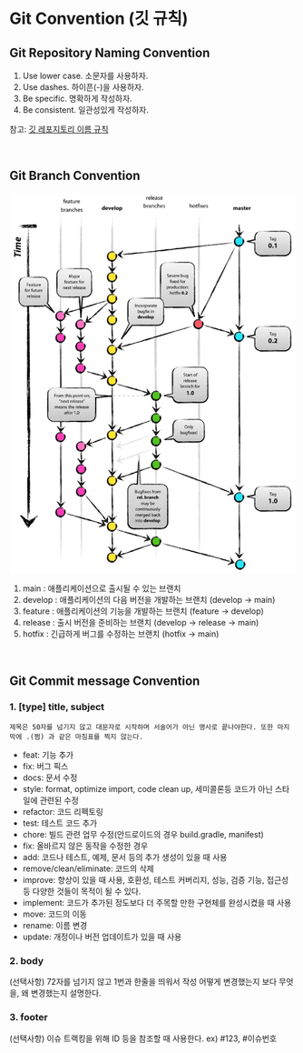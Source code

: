 # Git Convention (깃 규칙)

## Git Repository Naming Convention

1. Use lower case. 소문자를 사용하자.
2. Use dashes. 하이픈(-)을 사용하자.
3. Be specific. 명확하게 작성하자.
4. Be consistent. 일관성있게 작성하자.

참고: [깃 레포지토리 이름 규칙](https://stackoverflow.com/questions/11947587/is-there-a-naming-convention-for-git-repositories)

</br>

## Git Branch Convention

![Git-branch-image](./git-branch.png)

1. main : 애플리케이션으로 출시될 수 있는 브랜치
2. develop : 애플리케이션의 다음 버전을 개발하는 브랜치 (develop -> main)
3. feature : 애플리케이션의 기능을 개발하는 브랜치 (feature -> develop)
4. release : 출시 버전을 준비하는 브랜치 (develop -> release -> main)
5. hotfix : 긴급하게 버그를 수정하는 브랜치 (hotfix -> main)

</br>

## Git Commit message Convention

### 1. [type] title, subject

`제목은 50자를 넘기지 않고 대문자로 시작하며 서술어가 아닌 명사로 끝나야한다. 또한 마지막에 .(쩜) 과 같은 마침표를 찍지 않는다.`

- feat: 기능 추가
- fix: 버그 픽스
- docs: 문서 수정
- style: format, optimize import, code clean up, 세미콜론등 코드가 아닌 스타일에 관련된 수정
- refactor: 코드 리펙토링
- test: 테스트 코드 추가
- chore: 빌드 관련 업무 수정(안드로이드의 경우 build.gradle, manifest)
- fix: 올바르지 않은 동작을 수정한 경우
- add: 코드나 테스트, 예제, 문서 등의 추가 생성이 있을 때 사용
- remove/clean/eliminate: 코드의 삭제
- improve: 향상이 있을 때 사용, 호환성, 테스트 커버리지, 성능, 검증 기능, 접근성 등 다양한 것들이 목적이 될 수 있다.
- implement: 코드가 추가된 정도보다 더 주목할 만한 구현체를 완성시켰을 때 사용
- move: 코드의 이동
- rename: 이름 변경
- update: 개정이나 버전 업데이트가 있을 때 사용

### 2. body

(선택사항) 72자를 넘기지 않고 1번과 한줄을 띄워서 작성
어떻게 변경했는지 보다 무엇을, 왜 변경했는지 설명한다.

### 3. footer

(선택사항) 이슈 트랙킹을 위해 ID 등을 참조할 때 사용한다.
ex) #123, #이슈번호
